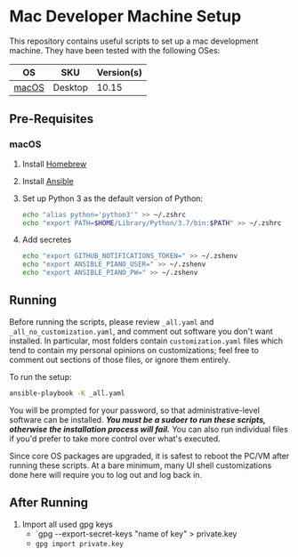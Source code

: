 # Mac Developer Machine Setup

This repository contains useful scripts to set up a mac development machine. They have been tested with the following OSes:

| OS                                                              | SKU     | Version(s)   |
| --------------------------------------------------------------- | ------- | ------------ |
| [macOS](https://www.apple.com/macos/)                           | Desktop | 10.15        |

## Pre-Requisites

### macOS

1. Install [Homebrew](https://docs.brew.sh/)
1. Install [Ansible](https://docs.ansible.com/ansible/latest/installation_guide/intro_installation.html#installing-ansible-on-macos)
1. Set up Python 3 as the default version of Python:

   ```bash
   echo "alias python='python3'" >> ~/.zshrc
   echo "export PATH=$HOME/Library/Python/3.7/bin:$PATH" >> ~/.zshrc
   ```

1. Add secretes

    ```bash
    echo "export GITHUB_NOTIFICATIONS_TOKEN=" >> ~/.zshenv
    echo "export ANSIBLE_PIANO_USER=" >> ~/.zshenv
    echo "export ANSIBLE_PIANO_PW=" >> ~/.zshenv
    ```

## Running

Before running the scripts, please review `_all.yaml` and `_all_no_customization.yaml`, and comment out software you don't want installed. In particular, most folders contain `customization.yaml` files which tend to contain my personal opinions on customizations; feel free to comment out sections of those files, or ignore them entirely.

To run the setup:

```bash
ansible-playbook -K _all.yaml
```

You will be prompted for your password, so that administrative-level software can be installed. _**You must be a sudoer to run these scripts, otherwise the installation process will fail.**_ You can also run individual files if you'd prefer to take more control over what's executed.

Since core OS packages are upgraded, it is safest to reboot the PC/VM after running these scripts. At a bare minimum, many UI shell customizations done here will require you to log out and log back in.

## After Running

1. Import all used gpg keys
   - `gpg --export-secret-keys "name of key" > private.key
   - `gpg import private.key`

